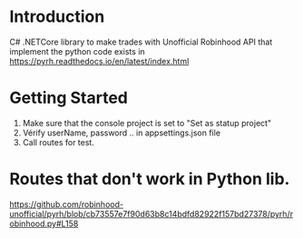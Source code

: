 # Introduction 
C# .NETCore library to make trades with Unofficial Robinhood API that implement 
the python code exists in https://pyrh.readthedocs.io/en/latest/index.html

# Getting Started
1.	Make sure that the console project is set to "Set as statup project"
2.	Vérify userName, password .. in appsettings.json file
3.	Call routes for test.

# Routes that don't work in Python lib.
https://github.com/robinhood-unofficial/pyrh/blob/cb73557e7f90d63b8c14bdfd82922f157bd27378/pyrh/robinhood.py#L158
